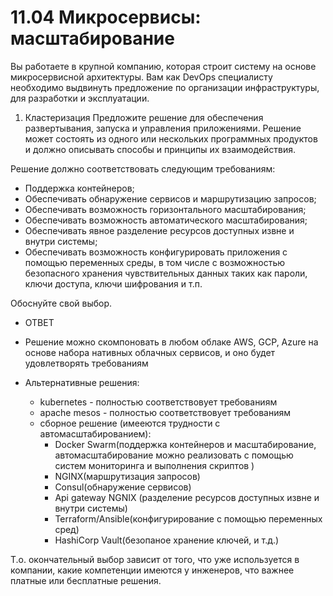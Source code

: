 # 11.04 Микросервисы: масштабирование
Вы работаете в крупной компанию, 
которая строит систему на основе микросервисной архитектуры. 
Вам как DevOps специалисту необходимо выдвинуть предложение 
по организации инфраструктуры, для разработки и эксплуатации.

1) Кластеризация
Предложите решение для обеспечения развертывания, 
запуска и управления приложениями. Решение может 
состоять из одного или нескольких программных 
продуктов и должно описывать способы и принципы их взаимодействия.

Решение должно соответствовать следующим требованиям:

- Поддержка контейнеров;
- Обеспечивать обнаружение сервисов и маршрутизацию запросов;
- Обеспечивать возможность горизонтального масштабирования;
- Обеспечивать возможность автоматического масштабирования;
- Обеспечивать явное разделение ресурсов доступных извне и внутри системы;
- Обеспечивать возможность конфигурировать приложения с помощью переменных среды, 
  в том числе с возможностью безопасного хранения чувствительных данных таких как пароли, 
  ключи доступа, ключи шифрования и т.п.

Обоснуйте свой выбор.
 
 - ОТВЕТ
 
- Решение можно скомпоновать в любом облаке AWS, GCP, Azure на основе набора нативных облачных сервисов, и оно будет удовлетворять требованиям
- Альтернативные решения: 
  - kubernetes - полностью соответствовует требованиям
  - apache mesos - полностью соответствовует требованиям
  - сборное решение (имееются трудности с автомасштабированием):
    - Docker Swarm(поддержка контейнеров и масштабирование, автомасштабирование можно реализовать с помощью систем мониторинга и выполнения скриптов )
    - NGINX(маршрутизация запросов) 
    - Consul(обнаружение сервисов)
    - Api gateway NGNIX (разделение ресурсов доступных извне и внутри системы)  
    - Terraform/Ansible(конфигурирование с помощью переменных сред)
    - HashiCorp Vault(безопаное хранение ключей, и т.д.)
    
Т.о. окончательный выбор зависит от того, что уже используется в компании, какие компетенции имеются у инженеров, что важнее платные или бесплатные решения. 

